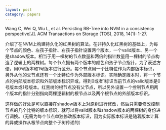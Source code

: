 ```yaml
---
layout: post 
category: papers 
---
```


Wang C, Wei Q, Wu L, et al. Persisting RB-Tree into NVM in a consistency perspective[J]. ACM Transactions on Storage (TOS), 2018, 14(1): 1-27.

介绍了在NVM上构建持久化的红黑树的算法。在非持久化红黑树的基础上，为每个节点的颜色、左孩子指针、右孩子指针设置两个版本，一个valid版本、另一个是shadow版本。相当于用一棵树的节点数量和两倍的指针数量用一棵树的节点构造了逻辑上的两棵树。每个节点拥有两个版本的颜色和孩子节点指针，为了表述方便，用0号版本和1号版本进行区分。每个节点用一个比特位作为内部版本标识，另外从他的父节点还有一个比特位作为外部版本标识。实际确定版本时，将一个节点的内部版本标识和外部版本标识异或，得到0或者1标识当前节点的valid版本是0号版本或1号版本。红黑树的根节点没有父节点，所以另外设置一个控制节点用两个版本的指针分别指向两棵逻辑树的根节点以及两个根节点的外部版本标识。

这样做的好处是可以直接在shadow版本上对原树进行修改，然后只需要修改控制节点的几个比特的版本标识，就可以将valid版本和shadow版本的两棵树的身份进行调换。（无需为每个节点单独修改版本标识，因为实际版本标识是随着版本计算的异或操作从根节点向整个子树传递的）

